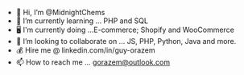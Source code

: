 - 👋 Hi, I’m @MidnightChems
- 🌱 I’m currently learning ... PHP and SQL
-  :desktop_computer: I'm currently doing ...E-commerce; Shopify and WooCommerce
- 💞️ I’m looking to collaborate on ... JS, PHP, Python, Java and more.
- :moneybag: Hire me @ linkedin.com/in/guy-orazem
- 📫 How to reach me ... gorazem@outlook.com

<!---
MidnightChems/MidnightChems is a ✨ special ✨ repository because its `README.md` (this file) appears on your GitHub profile.
You can click the Preview link to take a look at your changes.
--->
